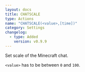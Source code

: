 ```yaml
---
layout: docs
title: CHATSCALE
type: Actions
name: "CHATSCALE(<value>,[time])"
category: Settings
changelog:
  - type: Added
    version: v0.9.9
---
```

Set scale of the Minecraft chat.

`<value>` has to be between `0` and `100`.
